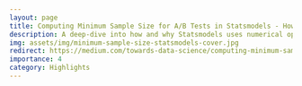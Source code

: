 ```yaml
---
layout: page
title: Computing Minimum Sample Size for A/B Tests in Statsmodels - How and Why
description: A deep-dive into how and why Statsmodels uses numerical optimization instead of closed-form formulas.
img: assets/img/minimum-sample-size-statsmodels-cover.jpg
redirect: https://medium.com/towards-data-science/computing-minimum-sample-size-for-a-b-tests-in-statsmodels-how-and-why-398e357945d9
importance: 4
category: Highlights
---
```


